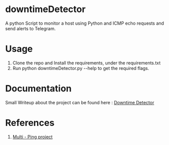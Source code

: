 # downtimeDetector

A python Script to monitor a host using Python and ICMP echo requests and send alerts to Telegram.

# Usage

1. Clone the repo and Install the requirements, under the requirements.txt
2. Run python downtimeDetector.py --help to get the required flags.

# Documentation

Small Writeup about the project can be found here : [Downtime Detector](https://app.gitbook.com/@w33vils/s/scripts/downtime_detector)

# References

1. [Multi - Ping project](https://github.com/romana/multi-ping)
